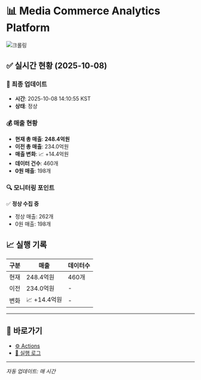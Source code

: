 # 📊 Media Commerce Analytics Platform

![크롤링](https://img.shields.io/badge/크롤링-정상-green)

## ✅ 실시간 현황 (2025-10-08)

### 📍 최종 업데이트
- **시간**: 2025-10-08 14:10:55 KST
- **상태**: 정상

### 💰 매출 현황
- **현재 총 매출**: **248.4억원**
- **이전 총 매출**: 234.0억원
- **매출 변화**: 📈 +14.4억원
- **데이터 건수**: 460개
- **0원 매출**: 198개

### 🔍 모니터링 포인트

✅ **정상 수집 중**
- 정상 매출: 262개
- 0원 매출: 198개


## 📈 실행 기록

| 구분 | 매출 | 데이터수 |
|------|------|----------|
| 현재 | 248.4억원 | 460개 |
| 이전 | 234.0억원 | - |
| 변화 | 📈 +14.4억원 | - |

---

## 🔗 바로가기

- [⚙️ Actions](../../actions)
- [📝 실행 로그](../../actions/workflows/daily_scraping.yml)

---

*자동 업데이트: 매 시간*
